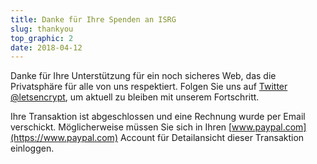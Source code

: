 ```yaml
---
title: Danke für Ihre Spenden an ISRG
slug: thankyou
top_graphic: 2
date: 2018-04-12
---
```


Danke für Ihre Unterstützung für ein noch sicheres Web, das die Privatsphäre für alle von uns respektiert. Folgen Sie uns auf [Twitter @letsencrypt](https://twitter.com/letsencrypt), um aktuell zu bleiben mit unserem Fortschritt.

Ihre Transaktion ist abgeschlossen und eine Rechnung wurde per Email verschickt. Möglicherweise müssen Sie sich in Ihren [www.paypal.com](https://www.paypal.com) Account für Detailansicht dieser Transaktion einloggen.
